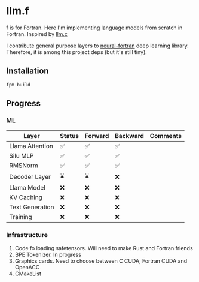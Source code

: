 # llm.f

f is for Fortran. Here I'm implementing language models
from scratch in Fortran. Inspired by 
[llm.c](https://github.com/karpathy/llm.c)

I contribute general purpose layers to
[neural-fortran](https://github.com/modern-fortran/neural-fortran)
deep learning library. Therefore, it is among this project deps
(but it's still tiny).

## Installation

```bash
fpm build
```

## Progress
### ML
| Layer           | Status   | Forward | Backward | Comments |
|-----------------|----------|---------|----------|----------|
| Llama Attention | ✅        | ✅       | ✅        |          |
| Silu MLP        | ✅        | ✅       | ✅        |          |
| RMSNorm         | ✅        | ✅       | ✅        |          |
| Decoder Layer   | ⌛        | ⌛       | ❌        |          |
| Llama Model     | ❌        | ❌       | ❌        |          |
| KV Caching      | ❌        | ❌       | ❌        |          |
| Text Generation | ❌        | ❌       | ❌        |          |
| Training        | ❌        | ❌       | ❌        |          |

### Infrastructure
1. Code fo loading safetensors. Will need to make Rust and Fortran friends
2. BPE Tokenizer. In progress
3. Graphics cards. Need to choose between C CUDA, Fortran CUDA and OpenACC
4. CMakeList
